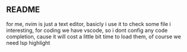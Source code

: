 ## README
for me, nvim is just a text editor, basicly i use it to check some file i interesting, for coding we have vscode, so i dont config any code completion, cause it will cost a little bit time to load them, of course we need lsp highlight
